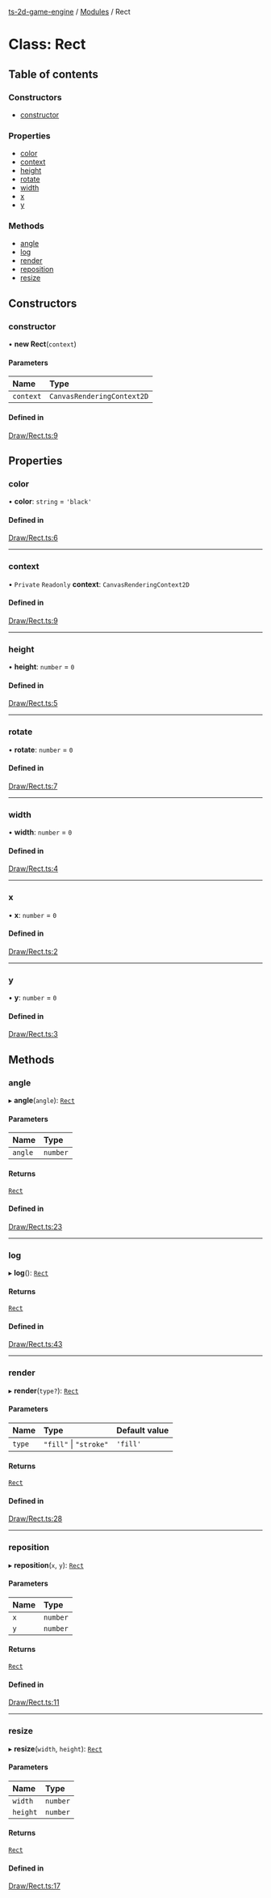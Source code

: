 [ts-2d-game-engine](../README.md) / [Modules](../modules.md) / Rect

# Class: Rect

## Table of contents

### Constructors

- [constructor](Rect.md#constructor)

### Properties

- [color](Rect.md#color)
- [context](Rect.md#context)
- [height](Rect.md#height)
- [rotate](Rect.md#rotate)
- [width](Rect.md#width)
- [x](Rect.md#x)
- [y](Rect.md#y)

### Methods

- [angle](Rect.md#angle)
- [log](Rect.md#log)
- [render](Rect.md#render)
- [reposition](Rect.md#reposition)
- [resize](Rect.md#resize)

## Constructors

### constructor

• **new Rect**(`context`)

#### Parameters

| Name | Type |
| :------ | :------ |
| `context` | `CanvasRenderingContext2D` |

#### Defined in

[Draw/Rect.ts:9](https://github.com/Isaque-Claudino-dos-Santos/ts-game-script/blob/2a7898a/src/Draw/Rect.ts#L9)

## Properties

### color

• **color**: `string` = `'black'`

#### Defined in

[Draw/Rect.ts:6](https://github.com/Isaque-Claudino-dos-Santos/ts-game-script/blob/2a7898a/src/Draw/Rect.ts#L6)

___

### context

• `Private` `Readonly` **context**: `CanvasRenderingContext2D`

#### Defined in

[Draw/Rect.ts:9](https://github.com/Isaque-Claudino-dos-Santos/ts-game-script/blob/2a7898a/src/Draw/Rect.ts#L9)

___

### height

• **height**: `number` = `0`

#### Defined in

[Draw/Rect.ts:5](https://github.com/Isaque-Claudino-dos-Santos/ts-game-script/blob/2a7898a/src/Draw/Rect.ts#L5)

___

### rotate

• **rotate**: `number` = `0`

#### Defined in

[Draw/Rect.ts:7](https://github.com/Isaque-Claudino-dos-Santos/ts-game-script/blob/2a7898a/src/Draw/Rect.ts#L7)

___

### width

• **width**: `number` = `0`

#### Defined in

[Draw/Rect.ts:4](https://github.com/Isaque-Claudino-dos-Santos/ts-game-script/blob/2a7898a/src/Draw/Rect.ts#L4)

___

### x

• **x**: `number` = `0`

#### Defined in

[Draw/Rect.ts:2](https://github.com/Isaque-Claudino-dos-Santos/ts-game-script/blob/2a7898a/src/Draw/Rect.ts#L2)

___

### y

• **y**: `number` = `0`

#### Defined in

[Draw/Rect.ts:3](https://github.com/Isaque-Claudino-dos-Santos/ts-game-script/blob/2a7898a/src/Draw/Rect.ts#L3)

## Methods

### angle

▸ **angle**(`angle`): [`Rect`](Rect.md)

#### Parameters

| Name | Type |
| :------ | :------ |
| `angle` | `number` |

#### Returns

[`Rect`](Rect.md)

#### Defined in

[Draw/Rect.ts:23](https://github.com/Isaque-Claudino-dos-Santos/ts-game-script/blob/2a7898a/src/Draw/Rect.ts#L23)

___

### log

▸ **log**(): [`Rect`](Rect.md)

#### Returns

[`Rect`](Rect.md)

#### Defined in

[Draw/Rect.ts:43](https://github.com/Isaque-Claudino-dos-Santos/ts-game-script/blob/2a7898a/src/Draw/Rect.ts#L43)

___

### render

▸ **render**(`type?`): [`Rect`](Rect.md)

#### Parameters

| Name | Type | Default value |
| :------ | :------ | :------ |
| `type` | ``"fill"`` \| ``"stroke"`` | `'fill'` |

#### Returns

[`Rect`](Rect.md)

#### Defined in

[Draw/Rect.ts:28](https://github.com/Isaque-Claudino-dos-Santos/ts-game-script/blob/2a7898a/src/Draw/Rect.ts#L28)

___

### reposition

▸ **reposition**(`x`, `y`): [`Rect`](Rect.md)

#### Parameters

| Name | Type |
| :------ | :------ |
| `x` | `number` |
| `y` | `number` |

#### Returns

[`Rect`](Rect.md)

#### Defined in

[Draw/Rect.ts:11](https://github.com/Isaque-Claudino-dos-Santos/ts-game-script/blob/2a7898a/src/Draw/Rect.ts#L11)

___

### resize

▸ **resize**(`width`, `height`): [`Rect`](Rect.md)

#### Parameters

| Name | Type |
| :------ | :------ |
| `width` | `number` |
| `height` | `number` |

#### Returns

[`Rect`](Rect.md)

#### Defined in

[Draw/Rect.ts:17](https://github.com/Isaque-Claudino-dos-Santos/ts-game-script/blob/2a7898a/src/Draw/Rect.ts#L17)
